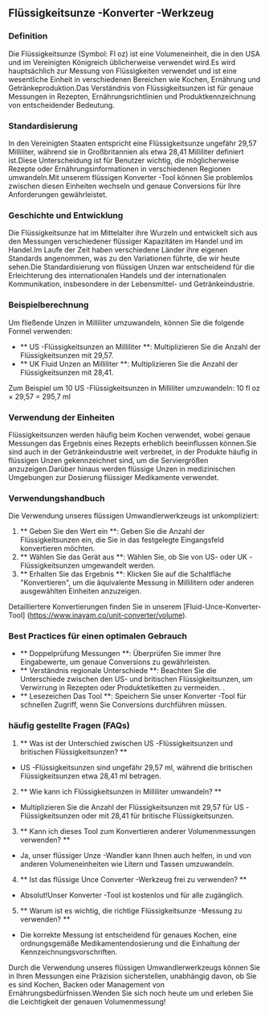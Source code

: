 ## Flüssigkeitsunze -Konverter -Werkzeug

### Definition
Die Flüssigkeitsunze (Symbol: Fl oz) ist eine Volumeneinheit, die in den USA und im Vereinigten Königreich üblicherweise verwendet wird.Es wird hauptsächlich zur Messung von Flüssigkeiten verwendet und ist eine wesentliche Einheit in verschiedenen Bereichen wie Kochen, Ernährung und Getränkeproduktion.Das Verständnis von Flüssigkeitsunzen ist für genaue Messungen in Rezepten, Ernährungsrichtlinien und Produktkennzeichnung von entscheidender Bedeutung.

### Standardisierung
In den Vereinigten Staaten entspricht eine Flüssigkeitsunze ungefähr 29,57 Milliliter, während sie in Großbritannien als etwa 28,41 Milliliter definiert ist.Diese Unterscheidung ist für Benutzer wichtig, die möglicherweise Rezepte oder Ernährungsinformationen in verschiedenen Regionen umwandeln.Mit unserem flüssigen Konverter -Tool können Sie problemlos zwischen diesen Einheiten wechseln und genaue Conversions für Ihre Anforderungen gewährleistet.

### Geschichte und Entwicklung
Die Flüssigkeitsunze hat im Mittelalter ihre Wurzeln und entwickelt sich aus den Messungen verschiedener flüssiger Kapazitäten im Handel und im Handel.Im Laufe der Zeit haben verschiedene Länder ihre eigenen Standards angenommen, was zu den Variationen führte, die wir heute sehen.Die Standardisierung von flüssigen Unzen war entscheidend für die Erleichterung des internationalen Handels und der internationalen Kommunikation, insbesondere in der Lebensmittel- und Getränkeindustrie.

### Beispielberechnung
Um fließende Unzen in Milliliter umzuwandeln, können Sie die folgende Formel verwenden:
- ** US -Flüssigkeitsunzen an Milliliter **: Multiplizieren Sie die Anzahl der Flüssigkeitsunzen mit 29,57.
- ** UK Fluid Unzen an Milliliter **: Multiplizieren Sie die Anzahl der Flüssigkeitsunzen mit 28,41.

Zum Beispiel um 10 US -Flüssigkeitsunzen in Milliliter umzuwandeln:
10 fl oz × 29,57 = 295,7 ml

### Verwendung der Einheiten
Flüssigkeitsunzen werden häufig beim Kochen verwendet, wobei genaue Messungen das Ergebnis eines Rezepts erheblich beeinflussen können.Sie sind auch in der Getränkeindustrie weit verbreitet, in der Produkte häufig in flüssigen Unzen gekennzeichnet sind, um die Serviergrößen anzuzeigen.Darüber hinaus werden flüssige Unzen in medizinischen Umgebungen zur Dosierung flüssiger Medikamente verwendet.

### Verwendungshandbuch
Die Verwendung unseres flüssigen Umwandlerwerkzeugs ist unkompliziert:
1. ** Geben Sie den Wert ein **: Geben Sie die Anzahl der Flüssigkeitsunzen ein, die Sie in das festgelegte Eingangsfeld konvertieren möchten.
2. ** Wählen Sie das Gerät aus **: Wählen Sie, ob Sie von US- oder UK -Flüssigkeitsunzen umgewandelt werden.
3. ** Erhalten Sie das Ergebnis **: Klicken Sie auf die Schaltfläche "Konvertieren", um die äquivalente Messung in Millilitern oder anderen ausgewählten Einheiten anzuzeigen.

Detailliertere Konvertierungen finden Sie in unserem [Fluid-Unce-Konverter-Tool] (https://www.inayam.co/unit-converter/volume).

### Best Practices für einen optimalen Gebrauch
- ** Doppelprüfung Messungen **: Überprüfen Sie immer Ihre Eingabewerte, um genaue Conversions zu gewährleisten.
- ** Verständnis regionale Unterschiede **: Beachten Sie die Unterschiede zwischen den US- und britischen Flüssigkeitsunzen, um Verwirrung in Rezepten oder Produktetiketten zu vermeiden.
.
- ** Lesezeichen Das Tool **: Speichern Sie unser Konverter -Tool für schnellen Zugriff, wenn Sie Conversions durchführen müssen.

### häufig gestellte Fragen (FAQs)

1. ** Was ist der Unterschied zwischen US -Flüssigkeitsunzen und britischen Flüssigkeitsunzen? **
- US -Flüssigkeitsunzen sind ungefähr 29,57 ml, während die britischen Flüssigkeitsunzen etwa 28,41 ml betragen.

2. ** Wie kann ich Flüssigkeitsunzen in Milliliter umwandeln? **
- Multiplizieren Sie die Anzahl der Flüssigkeitsunzen mit 29,57 für US -Flüssigkeitsunzen oder mit 28,41 für britische Flüssigkeitsunzen.

3. ** Kann ich dieses Tool zum Konvertieren anderer Volumenmessungen verwenden? **
- Ja, unser flüssiger Unze -Wandler kann Ihnen auch helfen, in und von anderen Volumeneinheiten wie Litern und Tassen umzuwandeln.

4. ** Ist das flüssige Unce Converter -Werkzeug frei zu verwenden? **
- Absolut!Unser Konverter -Tool ist kostenlos und für alle zugänglich.

5. ** Warum ist es wichtig, die richtige Flüssigkeitsunze -Messung zu verwenden? **
- Die korrekte Messung ist entscheidend für genaues Kochen, eine ordnungsgemäße Medikamentendosierung und die Einhaltung der Kennzeichnungsvorschriften.

Durch die Verwendung unseres flüssigen Umwandlerwerkzeugs können Sie in Ihren Messungen eine Präzision sicherstellen, unabhängig davon, ob Sie es sind Kochen, Backen oder Management von Ernährungsbedürfnissen.Wenden Sie sich noch heute um und erleben Sie die Leichtigkeit der genauen Volumenmessung!